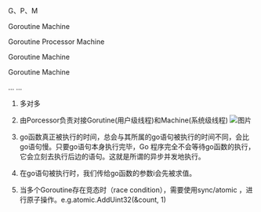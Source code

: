 G、P、M

Goroutine                                                       Machine

Goroutine                     Processor                  Machine

Goroutine                                                       Machine

Goroutine                                                       Machine

...                                                                  ...

1. 多对多
2. 由Porcessor负责对接Gorutine(用户级线程)和Machine(系统级线程)
![图片](https://raw.staticdn.net/Navyum/imgbed/pic/IMG/5f7a6dc3bb43fbdd044ff11b5550ae40.png)


3. go函数真正被执行的时间，总会与其所属的go语句被执行的时间不同，会比go语句慢。只要go语句本身执行完毕，Go 程序完全不会等待go函数的执行，它会立刻去执行后边的语句。这就是所谓的异步并发地执行。
4. 在go语句被执行时，我们传给go函数的参数i会先被求值。
5. 当多个Goroutine存在竞态时（race condition），需要使用sync/atomic ，进行原子操作。e.g.atomic.AddUint32(&count, 1)
